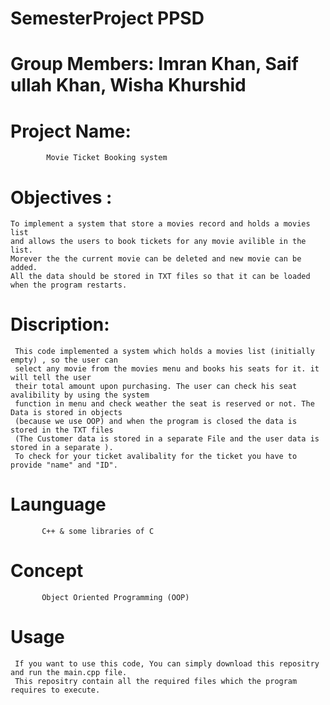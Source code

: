 # SemesterProject PPSD
# Group Members: Imran Khan, Saif ullah Khan, Wisha Khurshid
    

# Project Name:
            Movie Ticket Booking system
            
            
# Objectives :
    To implement a system that store a movies record and holds a movies list
    and allows the users to book tickets for any movie avilible in the list.
    Morever the the current movie can be deleted and new movie can be added. 
    All the data should be stored in TXT files so that it can be loaded
    when the program restarts.
    
    
# Discription:
     This code implemented a system which holds a movies list (initially empty) , so the user can
     select any movie from the movies menu and books his seats for it. it will tell the user 
     their total amount upon purchasing. The user can check his seat avalibility by using the system 
     function in menu and check weather the seat is reserved or not. The Data is stored in objects
     (because we use OOP) and when the program is closed the data is stored in the TXT files 
     (The Customer data is stored in a separate File and the user data is stored in a separate ). 
     To check for your ticket avalibality for the ticket you have to provide "name" and "ID".

# Launguage 
           C++ & some libraries of C

# Concept 
           Object Oriented Programming (OOP)
           


# Usage
     If you want to use this code, You can simply download this repositry and run the main.cpp file.
     This repositry contain all the required files which the program requires to execute. 


   
    
